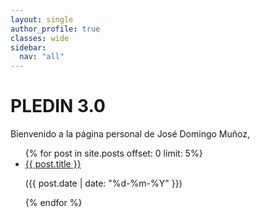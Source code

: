 ```yaml
---
layout: single
author_profile: true
classes: wide
sidebar:
  nav: "all"
---
```


# PLEDIN 3.0

Bienvenido a la página personal de José Domingo Muñoz, 

<ul>
  {% for post in site.posts offset: 0 limit: 5%}
    <li>
      <a href="{{ site.baseurl }}{{ post.url }}">
        {{ post.title }}
      </a>
      <p>({{ post.date | date: "%d-%m-%Y" }})</p>
    </li>
  {% endfor %}
</ul>